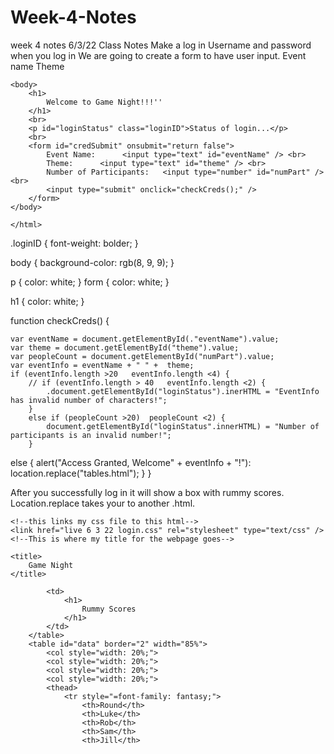 # Week-4-Notes
week 4 notes 
6/3/22 Class Notes 
Make a log in
Username and password when you log in 
We are going to create a form to have user input. 
Event name
Theme
<!DOCTYPE html>
<!--This is for notes purpose Live class 06/01/22 Sanyerlis Camacaro sancamac@uat.edu-->

<html>
    <script src="Live 6 3 22 login.js"></script>
    <link href="Live 6 3 22 login.css" rel="stylesheet" type="text/css" />
    <head>
        <title> UAT Space Login</title>
    </head>

    <body>
        <h1>
            Welcome to Game Night!!!''
        </h1>
        <br>
        <p id="loginStatus" class="loginID">Status of login...</p>
        <br>
        <form id="credSubmit" onsubmit="return false">
            Event Name:      <input type="text" id="eventName" /> <br>
            Theme:      <input type="text" id="theme" /> <br>
            Number of Participants:   <input type="number" id="numPart" /> <br>
            <input type="submit" onclick="checkCreds();" />
        </form>
    </body>

    </html>
.loginID {
    font-weight: bolder;
}

body {
    background-color: rgb(8, 9, 9);
}

p {
    color: white;
}
form {
    color: white;
}

h1 {
    color: white;
}


function checkCreds() {

    var eventName = document.getElementById(."eventName").value;
    var theme = document.getElementById("theme").value;
    var peopleCount = document.getElementById("numPart").value;
    var eventInfo = eventName + " " +  theme;
    if (eventInfo.length >20   eventInfo.length <4) {
        // if (eventInfo.length > 40   eventInfo.length <2) {
            .document.getElementById("loginStatus").inerHTML = "EventInfo has invalid number of characters!";
        }
        else if (peopleCount >20)  peopleCount <2) {
            document.getElementById("loginStatus".innerHTML) = "Number of participants is an invalid number!";
        }
else {
    alert("Access Granted, Welcome" + eventInfo + "!"):
    location.replace("tables.html");
}
    }

After you successfully log in it will show a box with rummy scores. 
Location.replace takes your to another .html.
<!DOCTYPE html>
<!--this is a webpage made to fulfil assign for cs102-->


<html>

<head>
    <!--links my javascript fule to the html file-->

    <!--this links my css file to this html-->
    <link href="live 6 3 22 login.css" rel="stylesheet" type="text/css" />
    <!--This is where my title for the webpage goes-->

    <title>
        Game Night
    </title>
</head>

<body>
    <table class="tableTop">
        <tr>
            <!--tr defines a row in a table-->

            <td>
                <h1>
                    Rummy Scores
                </h1>
            </td>
        </table>
        <table id="data" border="2" width="85%">
            <col style="width: 20%;">
            <col style="width: 20%;">
            <col style="width: 20%;">
            <col style="width: 20%;">
            <thead>
                <tr style="=font-family: fantasy;">
                    <th>Round</th>
                    <th>Luke</th>
                    <th>Rob</th>
                    <th>Sam</th>
                    <th>Jill</th>

